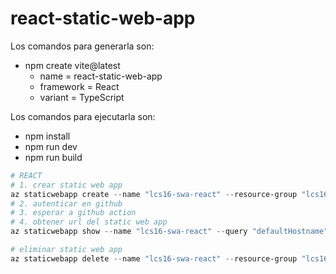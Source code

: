 # react-static-web-app

Los comandos para generarla son:

- npm create vite@latest
  - name = react-static-web-app
  - framework = React
  - variant = TypeScript

Los comandos para ejecutarla son:

- npm install
- npm run dev
- npm run build

```powershell
# REACT
# 1. crear static web app
az staticwebapp create --name "lcs16-swa-react" --resource-group "lcs16-rg" --location "eastus2" --sku "Free" --source "https://github.com/luiscasalas16/notes-azure" --branch main --app-location "/static-web-app/examples/react-static-web-app" --output-location "dist" --login-with-github
# 2. autenticar en github
# 3. esperar a github action
# 4. obtener url del static web app
az staticwebapp show --name "lcs16-swa-react" --query "defaultHostname"
```

```powershell
# eliminar static web app
az staticwebapp delete --name "lcs16-swa-react" --resource-group "lcs16-rg"
```
